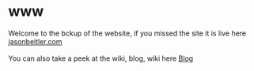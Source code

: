 # www

Welcome to the bckup of the website, if you missed the site it is live here <a href="https://jasonbeitelr.com" target="_blank"> jasonbeitler.com</a>
<BR>
<BR>
You can also take a peek at the wiki, blog, wiki here <a href="https://github.com/jasonbeitler/www/wiki" target="_blank">Blog</a>
